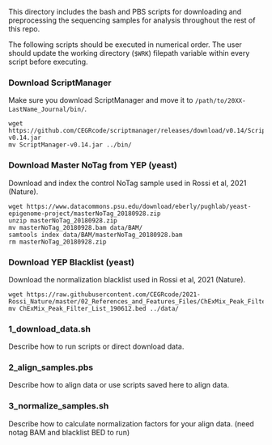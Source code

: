 

This directory includes the bash and PBS scripts for downloading and preprocessing the sequencing samples for analysis throughout the rest of this repo.


The following scripts should be executed in numerical order. The user should update the working directory (`$WRK`) filepath variable within every script before executing.

### Download ScriptManager
Make sure you download ScriptManager and move it to `/path/to/20XX-LastName_Journal/bin/`.
```
wget https://github.com/CEGRcode/scriptmanager/releases/download/v0.14/ScriptManager-v0.14.jar
mv ScriptManager-v0.14.jar ../bin/
```

### Download Master NoTag from YEP (yeast)
Download and index the control NoTag sample used in Rossi et al, 2021 (Nature).
```
wget https://www.datacommons.psu.edu/download/eberly/pughlab/yeast-epigenome-project/masterNoTag_20180928.zip
unzip masterNoTag_20180928.zip
mv masterNoTag_20180928.bam data/BAM/
samtools index data/BAM/masterNoTag_20180928.bam
rm masterNoTag_20180928.zip
```

### Download YEP Blacklist (yeast)
Download the normalization blacklist used in Rossi et al, 2021 (Nature).
```
wget https://raw.githubusercontent.com/CEGRcode/2021-Rossi_Nature/master/02_References_and_Features_Files/ChExMix_Peak_Filter_List_190612.bed
mv ChExMix_Peak_Filter_List_190612.bed ../data/
```

### 1_download_data.sh
Describe how to run scripts or direct download data.

### 2_align_samples.pbs
Describe how to align data or use scripts saved here to align data.

### 3_normalize_samples.sh
Describe how to calculate normalization factors for your align data. (need notag BAM and blacklist BED to run)
